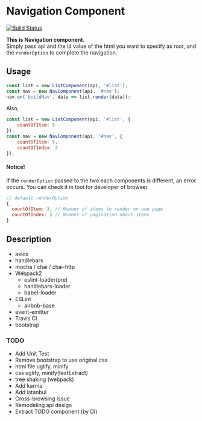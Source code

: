 # Navigation Component
[![Build Status](https://travis-ci.org/JaeYeopHan/Navigation_Component.svg?branch=master)](https://travis-ci.org/JaeYeopHan/Navigation_Component)  


**This is Navigation component.**  
Simply pass api and the id value of the html you want to specify as root, and the `renderOption` to complete the navigation.

## Usage
```js
const list = new ListComponent(api, '#list');
const nav = new NavComponent(api, '#nav');
nav.on('buildNav', data => list.render(data));

```
Also,
```js
const list = new ListComponent(api, '#list', {
    countOfItem: 5
});
const nav = new NavComponent(api, '#nav', {
    countOfItem: 5,
    countOfIndex: 3
});
```

#### **Notice!**
If the `renderOption` passed to the two each components is different, an error occurs. You can check it in tool for developer of browser.
```js
// default renderOption
{
  countOfItem: 3, // Number of items to render on one page
  countOfIndex: 5 // Number of pagination about items
}
```

## Description
* axios
* handlebars
* mocha / chai / chai-http
* Webpack2
  * eslint-loader(pre)
  * handlebars-loader
  * babel-loader
* ESLint
  * airbnb-base
* event-emitter
* Travis CI
* bootstrap

### TODO
* Add Unit Test
* Remove bootstrap to use original css 
* html file uglify, minify
* css uglify, minify(textExtract)
* tree shaking (webpack)
* Add karma
* Add istanbul
* Cross-browsing issue
* Remodeling api design
* Extract TODO component (by DI)
